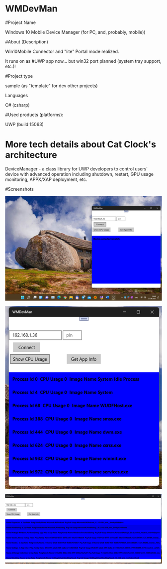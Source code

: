 WMDevMan
========

#Project Name 

Windows 10 Mobile Device Manager (for PC, and, probably, mobile))

#About (Description)

Win10Mobile Connector and "lite" Portal mode realized. 

It runs on as #UWP app now... but win32 port planned (system tray support, etc.)!


#Project type 

sample (as "template" for dev other projects)


Languages

C# (csharp)


#Used products (platforms):

UWP (build 15063)


# More tech details about Cat Clock's architecture

DeviceManager - a class library for UWP developers to control users'
device with advanced operation including shutdown, 
restart, 
GPU usage monitoring, 
APPX/XAP deployment, 
etc.


#Screenshots

![Remote connect](Screenshots/sshot1.png "Remote connect")

![CPU Usage](Screenshots/sshot2.png "CPU Usage")

![App info](Screenshots/sshot3.png "App info")

